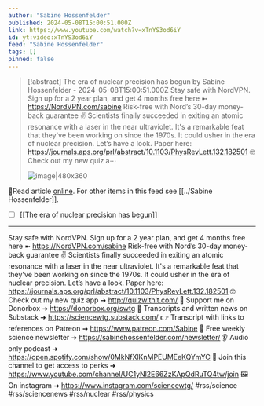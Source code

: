 ```yaml
---
author: "Sabine Hossenfelder"
published: 2024-05-08T15:00:51.000Z
link: https://www.youtube.com/watch?v=xTnYS3od6iY
id: yt:video:xTnYS3od6iY
feed: "Sabine Hossenfelder"
tags: []
pinned: false
---
```

> [!abstract] The era of nuclear precision has begun by Sabine Hossenfelder - 2024-05-08T15:00:51.000Z
> Stay safe with NordVPN. Sign up for a 2 year plan, and get 4 months free here ➼ https://NordVPN.com/sabine Risk-free with Nord’s 30-day money-back guarantee ✌ Scientists finally succeeded in exiting an atomic resonance with a laser in the near ultraviolet. It's a remarkable feat that they've been working on since the 1970s. It could usher in the era of nuclear precision. Let’s have a look. Paper here: https://journals.aps.org/prl/abstract/10.1103/PhysRevLett.132.182501 🤓 Check out my new quiz a⋯
>
> ![image|480x360](https://i1.ytimg.com/vi/xTnYS3od6iY/hqdefault.jpg)

🔗Read article [online](https://www.youtube.com/watch?v=xTnYS3od6iY). For other items in this feed see [[../Sabine Hossenfelder]].

- [ ] [[The era of nuclear precision has begun]]
- - -
Stay safe with NordVPN. Sign up for a 2 year plan, and get 4 months free here ➼ https://NordVPN.com/sabine Risk-free with Nord’s 30-day money-back guarantee ✌ Scientists finally succeeded in exiting an atomic resonance with a laser in the near ultraviolet. It's a remarkable feat that they've been working on since the 1970s. It could usher in the era of nuclear precision. Let’s have a look. Paper here: https://journals.aps.org/prl/abstract/10.1103/PhysRevLett.132.182501 🤓 Check out my new quiz app ➜ http://quizwithit.com/ 💌 Support me on Donorbox ➜ https://donorbox.org/swtg 📝 Transcripts and written news on Substack ➜ https://sciencewtg.substack.com/ 👉 Transcript with links to references on Patreon ➜ https://www.patreon.com/Sabine 📩 Free weekly science newsletter ➜ https://sabinehossenfelder.com/newsletter/ 👂 Audio only podcast ➜ https://open.spotify.com/show/0MkNfXlKnMPEUMEeKQYmYC 🔗 Join this channel to get access to perks ➜ https://www.youtube.com/channel/UC1yNl2E66ZzKApQdRuTQ4tw/join 🖼️ On instagram ➜ https://www.instagram.com/sciencewtg/ #rss/science #rss/sciencenews #rss/nuclear #rss/physics
